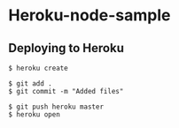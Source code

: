 # Heroku-node-sample

## Deploying to Heroku

```
$ heroku create

$ git add .
$ git commit -m "Added files"

$ git push heroku master
$ heroku open
```
